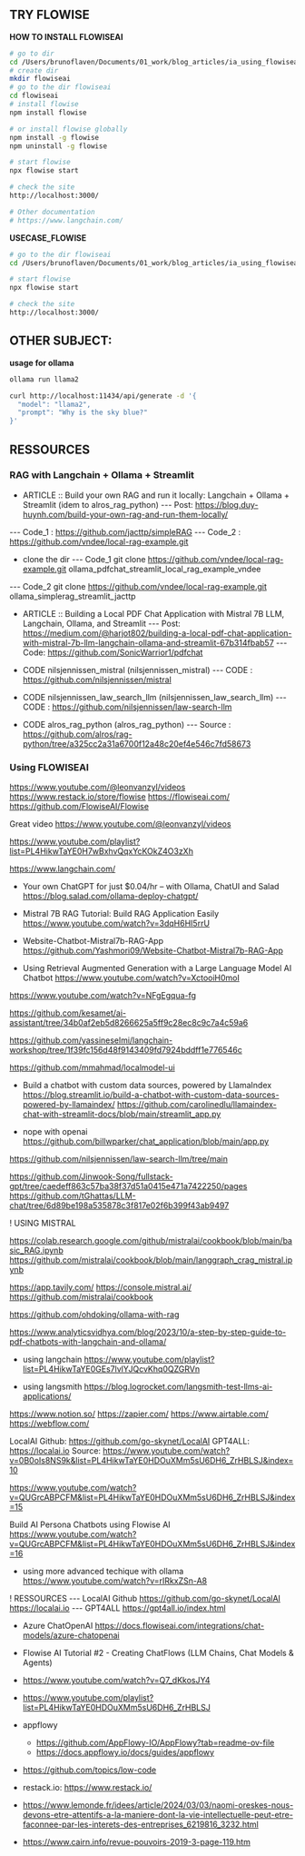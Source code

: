 

## TRY FLOWISE


**HOW TO INSTALL FLOWISEAI**

```bash
# go to dir
cd /Users/brunoflaven/Documents/01_work/blog_articles/ia_using_flowiseai/
# create dir
mkdir flowiseai
# go to the dir flowiseai
cd flowiseai
# install flowise
npm install flowise

# or install flowise globally
npm install -g flowise
npm uninstall -g flowise

# start flowise
npx flowise start

# check the site
http://localhost:3000/

# Other documentation
# https://www.langchain.com/

```


**USECASE_FLOWISE**

```bash
# go to the dir flowiseai
cd /Users/brunoflaven/Documents/01_work/blog_articles/ia_using_flowiseai/flowiseai/

# start flowise
npx flowise start

# check the site
http://localhost:3000/
```

## OTHER SUBJECT:
**usage for ollama**

```bash
ollama run llama2

curl http://localhost:11434/api/generate -d '{
  "model": "llama2",
  "prompt": "Why is the sky blue?"
}'
```


## RESSOURCES

### RAG with Langchain + Ollama + Streamlit
+ ARTICLE :: Build your own RAG and run it locally: Langchain + Ollama + Streamlit (idem to alros_rag_python)
--- Post: https://blog.duy-huynh.com/build-your-own-rag-and-run-them-locally/

--- Code_1 : https://github.com/jacttp/simpleRAG
--- Code_2 : https://github.com/vndee/local-rag-example.git


- clone the dir
--- Code_1
git clone https://github.com/vndee/local-rag-example.git ollama_pdfchat_streamlit_local_rag_example_vndee

--- Code_2
git clone https://github.com/vndee/local-rag-example.git ollama_simplerag_streamlit_jacttp

+ ARTICLE :: Building a Local PDF Chat Application with Mistral 7B LLM, Langchain, Ollama, and Streamlit
--- Post: https://medium.com/@harjot802/building-a-local-pdf-chat-application-with-mistral-7b-llm-langchain-ollama-and-streamlit-67b314fbab57
--- Code: https://github.com/SonicWarrior1/pdfchat

+ CODE nilsjennissen_mistral (nilsjennissen_mistral)
--- CODE : https://github.com/nilsjennissen/mistral

+ CODE nilsjennissen_law_search_llm (nilsjennissen_law_search_llm)
--- CODE : https://github.com/nilsjennissen/law-search-llm
+ CODE alros_rag_python (alros_rag_python)
--- Source : https://github.com/alros/rag-python/tree/a325cc2a31a6700f12a48c20ef4e546c7fd58673


### Using FLOWISEAI

https://www.youtube.com/@leonvanzyl/videos
https://www.restack.io/store/flowise
https://flowiseai.com/
https://github.com/FlowiseAI/Flowise



Great video
https://www.youtube.com/@leonvanzyl/videos

https://www.youtube.com/playlist?list=PL4HikwTaYE0H7wBxhvQqxYcKOkZ4O3zXh

https://www.langchain.com/


+ Your own ChatGPT for just $0.04/hr – with Ollama, ChatUI and Salad
https://blog.salad.com/ollama-deploy-chatgpt/

+ Mistral 7B RAG Tutorial: Build RAG Application Easily
https://www.youtube.com/watch?v=3dqH6HI5rrU

+ Website-Chatbot-Mistral7b-RAG-App
https://github.com/Yashmori09/Website-Chatbot-Mistral7b-RAG-App

+ Using Retrieval Augmented Generation with a Large Language Model AI Chatbot
https://www.youtube.com/watch?v=XctooiH0moI

https://www.youtube.com/watch?v=NFgEgqua-fg

https://github.com/kesamet/ai-assistant/tree/34b0af2eb5d8266625a5ff9c28ec8c9c7a4c59a6

https://github.com/yassineselmi/langchain-workshop/tree/1f39fc156d48f9143409fd7924bddff1e776546c

https://github.com/mmahmad/localmodel-ui

+ Build a chatbot with custom data sources, powered by LlamaIndex
https://blog.streamlit.io/build-a-chatbot-with-custom-data-sources-powered-by-llamaindex/
https://github.com/carolinedlu/llamaindex-chat-with-streamlit-docs/blob/main/streamlit_app.py

- nope with openai
https://github.com/billwparker/chat_application/blob/main/app.py

https://github.com/nilsjennissen/law-search-llm/tree/main

https://github.com/Jinwook-Song/fullstack-gpt/tree/caedeff863c57ba38f37d51a0415e471a7422250/pages
https://github.com/tGhattas/LLM-chat/tree/6d89be198a535878c3f817e02f6b399f43ab9497



! USING MISTRAL

https://colab.research.google.com/github/mistralai/cookbook/blob/main/basic_RAG.ipynb
https://github.com/mistralai/cookbook/blob/main/langgraph_crag_mistral.ipynb


https://app.tavily.com/
https://console.mistral.ai/
https://github.com/mistralai/cookbook




https://github.com/ohdoking/ollama-with-rag

https://www.analyticsvidhya.com/blog/2023/10/a-step-by-step-guide-to-pdf-chatbots-with-langchain-and-ollama/



- using langchain
https://www.youtube.com/playlist?list=PL4HikwTaYE0GEs7lvlYJQcvKhq0QZGRVn

- using langsmith
https://blog.logrocket.com/langsmith-test-llms-ai-applications/

https://www.notion.so/
https://zapier.com/
https://www.airtable.com/
https://webflow.com/


LocalAI Github: https://github.com/go-skynet/LocalAI
GPT4ALL: https://localai.io
Source: https://www.youtube.com/watch?v=0B0oIs8NS9k&list=PL4HikwTaYE0HDOuXMm5sU6DH6_ZrHBLSJ&index=10



https://www.youtube.com/watch?v=QUGrcABPCFM&list=PL4HikwTaYE0HDOuXMm5sU6DH6_ZrHBLSJ&index=15


Build AI Persona Chatbots using Flowise AI
https://www.youtube.com/watch?v=QUGrcABPCFM&list=PL4HikwTaYE0HDOuXMm5sU6DH6_ZrHBLSJ&index=16


- using more advanced techique with ollama
https://www.youtube.com/watch?v=rIRkxZSn-A8




! RESSOURCES
--- LocalAI Github
https://github.com/go-skynet/LocalAI
https://localai.io
--- GPT4ALL 
https://gpt4all.io/index.html


- Azure ChatOpenAI
https://docs.flowiseai.com/integrations/chat-models/azure-chatopenai


- Flowise AI Tutorial #2 - Creating ChatFlows (LLM Chains, Chat Models & Agents)
- https://www.youtube.com/watch?v=Q7_dKkosJY4


- https://www.youtube.com/playlist?list=PL4HikwTaYE0HDOuXMm5sU6DH6_ZrHBLSJ

- appflowy
  + https://github.com/AppFlowy-IO/AppFlowy?tab=readme-ov-file
  + https://docs.appflowy.io/docs/guides/appflowy

- https://github.com/topics/low-code
- restack.io: https://www.restack.io/


- https://www.lemonde.fr/idees/article/2024/03/03/naomi-oreskes-nous-devons-etre-attentifs-a-la-maniere-dont-la-vie-intellectuelle-peut-etre-faconnee-par-les-interets-des-entreprises_6219816_3232.html
- https://www.cairn.info/revue-pouvoirs-2019-3-page-119.htm

